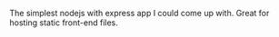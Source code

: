 The simplest nodejs with express app I could come up with. Great for hosting static front-end files.